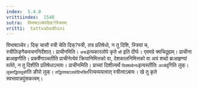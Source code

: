 ```yaml
---
index:  5.4.8
vrittiindex:  1548
sutra:  विभाषाऽञ्चेरदिक्?स्त्रियाम्
vritti:  tattvabodhini 
---
```


विभाषाञ्चेर। दिक् चासौ स्त्री चेति दिक्?स्त्री, तत्र प्रतिषेधो, न तु दिशि, स्त्रियां च, स्त्रीलिङ्गैकवचननिर्देशात्। प्राचीनमिति। `अचः`इत्यकारलोपे कृते `चौ` इति दीर्घः। एवमग्रे क्वचिदूह्यम्। प्राचीना ब्राआहृणीति। प्रकर्षेंणाञ्चतीति प्राचीनेत्येवं क्रियानिमित्तको वा, देशकालनिमित्तको वा अयं शब्दो ब्राआहृण्यां वर्तते, न तु दिशीति प्रतिषेधाऽभावः। प्राचीनमिति। प्राच्यां दिशीत्यर्थे `दिक्शब्देभ्यः`इत्यस्तीतिः `अञ्चेर्वु`गिति लुक्। `लुक्तद्धितलुकी`ति ङीपो लुक्। `तद्धितश्चाऽसर्वविभक्ति`रित्यव्ययत्वात् स्त्रीत्वाऽबावः। खे तु कृते स्वभावान्नपुंसकत्वम्। 

